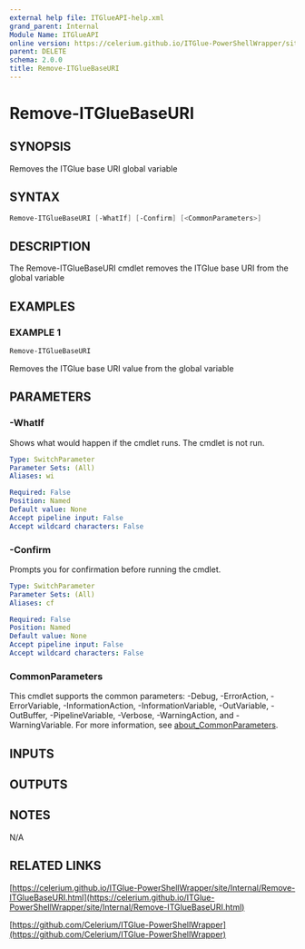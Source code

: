 ```yaml
---
external help file: ITGlueAPI-help.xml
grand_parent: Internal
Module Name: ITGlueAPI
online version: https://celerium.github.io/ITGlue-PowerShellWrapper/site/Internal/Remove-ITGlueBaseURI.html
parent: DELETE
schema: 2.0.0
title: Remove-ITGlueBaseURI
---
```


# Remove-ITGlueBaseURI

## SYNOPSIS
Removes the ITGlue base URI global variable

## SYNTAX

```powershell
Remove-ITGlueBaseURI [-WhatIf] [-Confirm] [<CommonParameters>]
```

## DESCRIPTION
The Remove-ITGlueBaseURI cmdlet removes the ITGlue base URI from
the global variable

## EXAMPLES

### EXAMPLE 1
```powershell
Remove-ITGlueBaseURI
```

Removes the ITGlue base URI value from the global variable

## PARAMETERS

### -WhatIf
Shows what would happen if the cmdlet runs.
The cmdlet is not run.

```yaml
Type: SwitchParameter
Parameter Sets: (All)
Aliases: wi

Required: False
Position: Named
Default value: None
Accept pipeline input: False
Accept wildcard characters: False
```

### -Confirm
Prompts you for confirmation before running the cmdlet.

```yaml
Type: SwitchParameter
Parameter Sets: (All)
Aliases: cf

Required: False
Position: Named
Default value: None
Accept pipeline input: False
Accept wildcard characters: False
```

### CommonParameters
This cmdlet supports the common parameters: -Debug, -ErrorAction, -ErrorVariable, -InformationAction, -InformationVariable, -OutVariable, -OutBuffer, -PipelineVariable, -Verbose, -WarningAction, and -WarningVariable. For more information, see [about_CommonParameters](http://go.microsoft.com/fwlink/?LinkID=113216).

## INPUTS

## OUTPUTS

## NOTES
N/A

## RELATED LINKS

[https://celerium.github.io/ITGlue-PowerShellWrapper/site/Internal/Remove-ITGlueBaseURI.html](https://celerium.github.io/ITGlue-PowerShellWrapper/site/Internal/Remove-ITGlueBaseURI.html)

[https://github.com/Celerium/ITGlue-PowerShellWrapper](https://github.com/Celerium/ITGlue-PowerShellWrapper)

